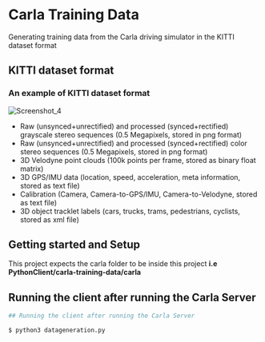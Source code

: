 # Carla Training Data
Generating training data from the Carla driving simulator in the KITTI dataset format

## KITTI dataset format

### An example of KITTI dataset format
![Screenshot_4](https://user-images.githubusercontent.com/30608533/58124233-6b219b00-7c16-11e9-9562-9504c5b24bad.jpg)


- Raw (unsynced+unrectified) and processed (synced+rectified) grayscale stereo sequences (0.5 Megapixels, stored in png format)
- Raw (unsynced+unrectified) and processed (synced+rectified) color stereo sequences (0.5 Megapixels, stored in png format)
- 3D Velodyne point clouds (100k points per frame, stored as binary float matrix)
- 3D GPS/IMU data (location, speed, acceleration, meta information, stored as text file)
- Calibration (Camera, Camera-to-GPS/IMU, Camera-to-Velodyne, stored as text file)
- 3D object tracklet labels (cars, trucks, trams, pedestrians, cyclists, stored as xml file)



## Getting started and Setup
This project expects the carla folder to be inside this project  __i.e PythonClient/carla-training-data/carla__

## Running the client after running the Carla Server

```bash
## Running the client after running the Carla Server

$ python3 datageneration.py
```




